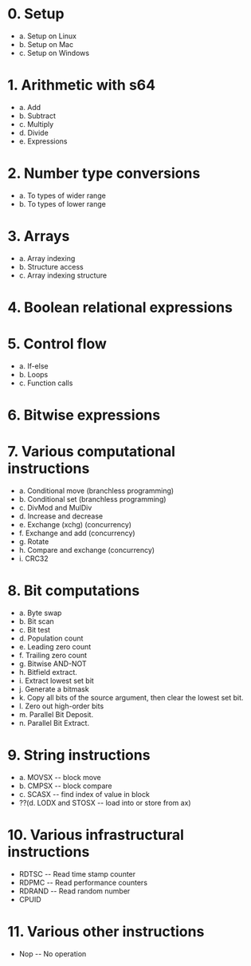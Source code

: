 # 0. Setup
 - a. Setup on Linux
 - b. Setup on Mac
 - c. Setup on Windows

# 1. Arithmetic with s64
 - a. Add
 - b. Subtract
 - c. Multiply
 - d. Divide
 - e. Expressions

# 2. Number type conversions
 - a. To types of wider range
 - b. To types of lower range

# 3. Arrays
 - a. Array indexing
 - b. Structure access
 - c. Array indexing structure

# 4. Boolean relational expressions

# 5. Control flow
 - a. If-else
 - b. Loops
 - c. Function calls

# 6. Bitwise expressions

# 7. Various computational instructions
 - a. Conditional move (branchless programming)
 - b. Conditional set (branchless programming)
 - c. DivMod and MulDiv
 - d. Increase and decrease
 - e. Exchange (xchg) (concurrency)
 - f. Exchange and add  (concurrency)
 - g. Rotate
 - h. Compare and exchange (concurrency)
 - i. CRC32

# 8. Bit computations
 - a. Byte swap
 - b. Bit scan
 - c. Bit test
 - d. Population count
 - e. Leading zero count
 - f. Trailing zero count
 - g. Bitwise AND-NOT
 - h. Bitfield extract.
 - i. Extract lowest set bit
 - j. Generate a bitmask
 - k. Copy all bits of the source argument, then clear the lowest set bit.
 - l. Zero out high-order bits
 - m. Parallel Bit Deposit.
 - n. Parallel Bit Extract.

# 9. String instructions
 - a. MOVSX -- block move
 - b. CMPSX -- block compare
 - c. SCASX -- find index of value in block
 - ??(d. LODX and STOSX -- load into or store from ax)

# 10. Various infrastructural instructions
 - RDTSC -- Read time stamp counter
 - RDPMC -- Read performance counters
 - RDRAND -- Read random number
 - CPUID

# 11. Various other instructions
 - Nop -- No operation







